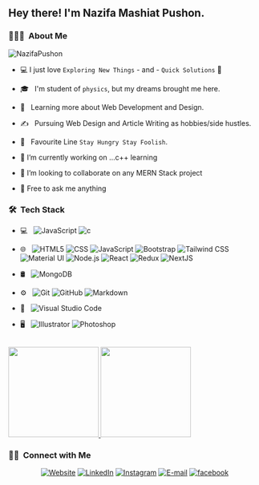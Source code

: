 ## Hey there! I'm Nazifa Mashiat Pushon.

### 👨🏻‍💻 &nbsp;About Me

<p align="left"> <img src="https://komarev.com/ghpvc/?username=NazifaPushon&label=Profile%20views&color=0e75b6&style=flat" alt="NazifaPushon" /> </p>

- :computer: I just love `Exploring New Things` - and - `Quick Solutions` 🤔
- 🎓 &nbsp; I'm student of `physics`, but my dreams brought me here.
- 🌱 &nbsp; Learning more about Web Development and Design.
- ✍️ &nbsp; Pursuing Web Design and Article Writing as hobbies/side hustles.
- :book: &nbsp; Favourite Line `Stay Hungry Stay Foolish`.

- 🔭 I’m currently working on ...c++ learning
- 👯 I’m looking to collaborate on any MERN Stack project
- 💬 Free to ask me anything

<h3> 🛠 &nbsp;Tech Stack</h3>

- 💻 &nbsp;
  ![JavaScript](https://img.shields.io/badge/-JavaScript-333333?style=flat&logo=javascript)
  ![c](https://img.shields.io/badge/-C-333333?style=flat&logo=c)
- 🌐 &nbsp;
  ![HTML5](https://img.shields.io/badge/-HTML5-333333?style=flat&logo=HTML5)
  ![CSS](https://img.shields.io/badge/-CSS-333333?style=flat&logo=CSS3&logoColor=1572B6)
  ![JavaScript](https://img.shields.io/badge/-JavaScript-333333?style=flat&logo=javascript)
  ![Bootstrap](https://img.shields.io/badge/-Bootstrap-333333?style=flat&logo=bootstrap&logoColor=563D7C)
  ![Tailwind CSS](https://img.shields.io/badge/-TailwindCSS-333333?style=flat&logo=tailwindcss)
  ![Material UI](https://img.shields.io/badge/-MaterialUI-333333?style=flat&logo=mui)
  ![Node.js](https://img.shields.io/badge/-Node.js-333333?style=flat&logo=node.js)
  ![React](https://img.shields.io/badge/-React-333333?style=flat&logo=react)
  ![Redux](https://img.shields.io/badge/-Redux-333333?style=flat&logo=redux)
  ![NextJS](https://img.shields.io/badge/-NextJS-333333?style=flat&logo=next.js)
  
- 🛢 &nbsp;
  ![MongoDB](https://img.shields.io/badge/-MongoDB-333333?style=flat&logo=mongodb)
  
- ⚙️ &nbsp;
  ![Git](https://img.shields.io/badge/-Git-333333?style=flat&logo=git)
  ![GitHub](https://img.shields.io/badge/-GitHub-333333?style=flat&logo=github)
  ![Markdown](https://img.shields.io/badge/-Markdown-333333?style=flat&logo=markdown)
  
- 🔧 &nbsp;
  ![Visual Studio Code](https://img.shields.io/badge/-Visual%20Studio%20Code-333333?style=flat&logo=visual-studio-code&logoColor=007ACC)
- 🖥 &nbsp;
  ![Illustrator](https://img.shields.io/badge/-BasicIllustrator-333333?style=flat&logo=adobe-illustrator)
  ![Photoshop](https://img.shields.io/badge/-BasicPhotoshop-333333?style=flat&logo=adobe-photoshop)

<br/>

<a href="https://github.com/mehedisarkar2k">
  <img height="180em" src="https://github-readme-stats.vercel.app/api?username=NazifaPushon&theme=buefy&show_icons=true" />
  <img height="180em" src="https://github-readme-stats.vercel.app/api/top-langs/?username=NazifaPushon&theme=buefy&layout=compact" />
</a>

<br/>

<h3> 🤝🏻 &nbsp;Connect with Me </h3>

<p align="center">
<a href="#"><img alt="Website" src="https://img.shields.io/badge/Website-Nazifa%20Mashiat%20Pushon-blue?style=flat-square&logo=google-chrome"></a>
<a href="https://www.linkedin.com/in/nazifa-pushon"><img alt="LinkedIn" src="https://img.shields.io/badge/LinkedIn-NazifaPushon-blue?style=flat-square&logo=linkedin"></a>
<a href="https://www.instagram.com/nazifamashiat/"><img alt="Instagram" src="https://img.shields.io/badge/Instagram-nazifamashiat-blue?style=flat-square&logo=instagram"></a>
<a href="mashiat.pushon@gmail.com"><img alt="E-mail" src="https://img.shields.io/badge/Email-mashiat.pushon@gmail.com-blue?style=flat-square&logo=gmail"></a>
<a href="https://www.facebook.com/yyPushonyy/"><img alt="facebook" src="https://img.shields.io/badge/Facebook-Nazifa%20Mashiat%20Pushon-blue?style=flat-square&logo=facebook"></a>
</p>
